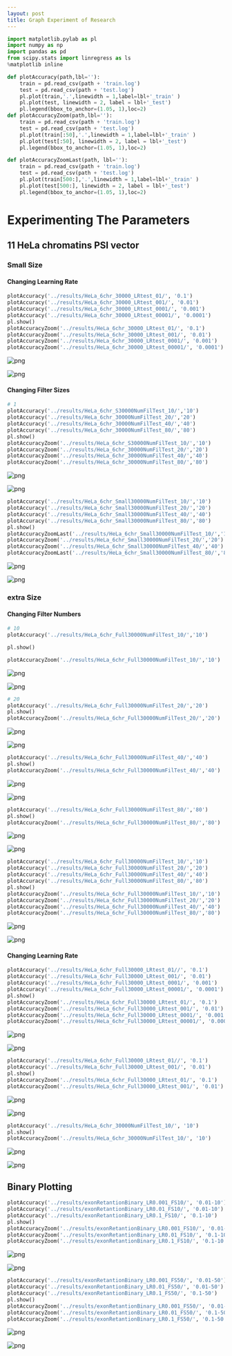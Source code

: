 ```yaml
---
layout: post
title: Graph Experiment of Research
---
```




```python
import matplotlib.pylab as pl
import numpy as np
import pandas as pd
from scipy.stats import linregress as ls
%matplotlib inline
```


```python
def plotAccuracy(path,lbl=''):
    train = pd.read_csv(path + 'train.log')
    test = pd.read_csv(path + 'test.log')
    pl.plot(train,'.',linewidth = 1,label=lbl+'_train' )
    pl.plot(test, linewidth = 2, label = lbl+'_test')
    pl.legend(bbox_to_anchor=(1.05, 1),loc=2)
def plotAccuracyZoom(path,lbl=''):
    train = pd.read_csv(path + 'train.log')
    test = pd.read_csv(path + 'test.log')
    pl.plot(train[:50],'.',linewidth = 1,label=lbl+'_train' )
    pl.plot(test[:50], linewidth = 2, label = lbl+'_test')
    pl.legend(bbox_to_anchor=(1.05, 1),loc=2)

def plotAccuracyZoomLast(path, lbl=''):
    train = pd.read_csv(path + 'train.log')
    test = pd.read_csv(path + 'test.log')
    pl.plot(train[500:],'.',linewidth = 1,label=lbl+'_train' )
    pl.plot(test[500:], linewidth = 2, label = lbl+'_test')
    pl.legend(bbox_to_anchor=(1.05, 1),loc=2)    
```

# Experimenting The Parameters


## 11 HeLa chromatins PSI vector  

### Small Size

#### Changing Learning Rate


```python
plotAccuracy('../results/HeLa_6chr_30000_LRtest_01/', '0.1')
plotAccuracy('../results/HeLa_6chr_30000_LRtest_001/', '0.01')
plotAccuracy('../results/HeLa_6chr_30000_LRtest_0001/', '0.001')
plotAccuracy('../results/HeLa_6chr_30000_LRtest_00001/', '0.0001')
pl.show()
plotAccuracyZoom('../results/HeLa_6chr_30000_LRtest_01/', '0.1')
plotAccuracyZoom('../results/HeLa_6chr_30000_LRtest_001/', '0.01')
plotAccuracyZoom('../results/HeLa_6chr_30000_LRtest_0001/', '0.001')
plotAccuracyZoom('../results/HeLa_6chr_30000_LRtest_00001/', '0.0001')
```


![png](http://eneskemalergin.github.io/images/Graph_Experiment_files/Graph_Experiment_6_0.png)



![png](http://eneskemalergin.github.io/images/Graph_Experiment_files/Graph_Experiment_6_1.png)


#### Changing Filter Sizes


```python
# 1
plotAccuracy('../results/HeLa_6chr_S30000NumFilTest_10/','10')
plotAccuracy('../results/HeLa_6chr_30000NumFilTest_20/','20')
plotAccuracy('../results/HeLa_6chr_30000NumFilTest_40/','40')
plotAccuracy('../results/HeLa_6chr_30000NumFilTest_80/','80')
pl.show()
plotAccuracyZoom('../results/HeLa_6chr_S30000NumFilTest_10/','10')
plotAccuracyZoom('../results/HeLa_6chr_30000NumFilTest_20/','20')
plotAccuracyZoom('../results/HeLa_6chr_30000NumFilTest_40/','40')
plotAccuracyZoom('../results/HeLa_6chr_30000NumFilTest_80/','80')
```


![png](http://eneskemalergin.github.io/images/Graph_Experiment_files/Graph_Experiment_8_0.png)



![png](http://eneskemalergin.github.io/images/Graph_Experiment_files/Graph_Experiment_8_1.png)



```python
plotAccuracy('../results/HeLa_6chr_Small30000NumFilTest_10/','10')
plotAccuracy('../results/HeLa_6chr_Small30000NumFilTest_20/','20')
plotAccuracy('../results/HeLa_6chr_Small30000NumFilTest_40/','40')
plotAccuracy('../results/HeLa_6chr_Small30000NumFilTest_80/','80')
pl.show()
plotAccuracyZoomLast('../results/HeLa_6chr_Small30000NumFilTest_10/','10')
plotAccuracyZoom('../results/HeLa_6chr_Small30000NumFilTest_20/','20')
plotAccuracyZoom('../results/HeLa_6chr_Small30000NumFilTest_40/','40')
plotAccuracyZoomLast('../results/HeLa_6chr_Small30000NumFilTest_80/','80')
```


![png](http://eneskemalergin.github.io/images/Graph_Experiment_files/Graph_Experiment_9_0.png)



![png](http://eneskemalergin.github.io/images/Graph_Experiment_files/Graph_Experiment_9_1.png)


### extra Size

#### Changing Filter Numbers


```python
# 10
plotAccuracy('../results/HeLa_6chr_Full30000NumFilTest_10/','10')

pl.show()

plotAccuracyZoom('../results/HeLa_6chr_Full30000NumFilTest_10/','10')
```


![png](http://eneskemalergin.github.io/images/Graph_Experiment_files/Graph_Experiment_12_0.png)



![png](http://eneskemalergin.github.io/images/Graph_Experiment_files/Graph_Experiment_12_1.png)



```python
# 20
plotAccuracy('../results/HeLa_6chr_Full30000NumFilTest_20/','20')
pl.show()
plotAccuracyZoom('../results/HeLa_6chr_Full30000NumFilTest_20/','20')
```


![png](http://eneskemalergin.github.io/images/Graph_Experiment_files/Graph_Experiment_13_0.png)



![png](http://eneskemalergin.github.io/images/Graph_Experiment_files/Graph_Experiment_13_1.png)



```python
plotAccuracy('../results/HeLa_6chr_Full30000NumFilTest_40/','40')
pl.show()
plotAccuracyZoom('../results/HeLa_6chr_Full30000NumFilTest_40/','40')
```


![png](http://eneskemalergin.github.io/images/Graph_Experiment_files/Graph_Experiment_14_0.png)



![png](http://eneskemalergin.github.io/images/Graph_Experiment_files/Graph_Experiment_14_1.png)



```python
plotAccuracy('../results/HeLa_6chr_Full30000NumFilTest_80/','80')
pl.show()
plotAccuracyZoom('../results/HeLa_6chr_Full30000NumFilTest_80/','80')
```


![png](http://eneskemalergin.github.io/images/Graph_Experiment_files/Graph_Experiment_15_0.png)



![png](http://eneskemalergin.github.io/images/Graph_Experiment_files/Graph_Experiment_15_1.png)



```python
plotAccuracy('../results/HeLa_6chr_Full30000NumFilTest_10/','10')
plotAccuracy('../results/HeLa_6chr_Full30000NumFilTest_20/','20')
plotAccuracy('../results/HeLa_6chr_Full30000NumFilTest_40/','40')
plotAccuracy('../results/HeLa_6chr_Full30000NumFilTest_80/','80')
pl.show()
plotAccuracyZoom('../results/HeLa_6chr_Full30000NumFilTest_10/','10')
plotAccuracyZoom('../results/HeLa_6chr_Full30000NumFilTest_20/','20')
plotAccuracyZoom('../results/HeLa_6chr_Full30000NumFilTest_40/','40')
plotAccuracyZoom('../results/HeLa_6chr_Full30000NumFilTest_80/','80')
```


![png](http://eneskemalergin.github.io/images/Graph_Experiment_files/Graph_Experiment_16_0.png)



![png](http://eneskemalergin.github.io/images/Graph_Experiment_files/Graph_Experiment_16_1.png)


#### Changing Learning Rate


```python
plotAccuracy('../results/HeLa_6chr_Full30000_LRtest_01//', '0.1')
plotAccuracy('../results/HeLa_6chr_Full30000_LRtest_001/', '0.01')
plotAccuracy('../results/HeLa_6chr_Full30000_LRtest_0001/', '0.001')
plotAccuracy('../results/HeLa_6chr_Full30000_LRtest_00001/', '0.0001')
pl.show()
plotAccuracyZoom('../results/HeLa_6chr_Full30000_LRtest_01/', '0.1')
plotAccuracyZoom('../results/HeLa_6chr_Full30000_LRtest_001/', '0.01')
plotAccuracyZoom('../results/HeLa_6chr_Full30000_LRtest_0001/', '0.001')
plotAccuracyZoom('../results/HeLa_6chr_Full30000_LRtest_00001/', '0.0001')
```


![png](http://eneskemalergin.github.io/images/Graph_Experiment_files/Graph_Experiment_18_0.png)



![png](http://eneskemalergin.github.io/images/Graph_Experiment_files/Graph_Experiment_18_1.png)



```python
plotAccuracy('../results/HeLa_6chr_Full30000_LRtest_01//', '0.1')
plotAccuracy('../results/HeLa_6chr_Full30000_LRtest_001/', '0.01')
pl.show()
plotAccuracyZoom('../results/HeLa_6chr_Full30000_LRtest_01/', '0.1')
plotAccuracyZoom('../results/HeLa_6chr_Full30000_LRtest_001/', '0.01')
```


![png](http://eneskemalergin.github.io/images/Graph_Experiment_files/Graph_Experiment_19_0.png)



![png](http://eneskemalergin.github.io/images/Graph_Experiment_files/Graph_Experiment_19_1.png)



```python
plotAccuracy('../results/HeLa_6chr_30000NumFilTest_10/', '10')
pl.show()
plotAccuracyZoom('../results/HeLa_6chr_30000NumFilTest_10/', '10')
```


![png](http://eneskemalergin.github.io/images/Graph_Experiment_files/Graph_Experiment_20_0.png)



![png](http://eneskemalergin.github.io/images/Graph_Experiment_files/Graph_Experiment_20_1.png)


## Binary Plotting


```python
plotAccuracy('../results/exonRetantionBinary_LR0.001_FS10/', '0.01-10')
plotAccuracy('../results/exonRetantionBinary_LR0.01_FS10/', '0.01-10')
plotAccuracy('../results/exonRetantionBinary_LR0.1_FS10/', '0.1-10')
pl.show()
plotAccuracyZoom('../results/exonRetantionBinary_LR0.001_FS10/', '0.01-10')
plotAccuracyZoom('../results/exonRetantionBinary_LR0.01_FS10/', '0.1-10')
plotAccuracyZoom('../results/exonRetantionBinary_LR0.1_FS10/', '0.1-10')
```


![png](http://eneskemalergin.github.io/images/Graph_Experiment_files/Graph_Experiment_22_0.png)



![png](http://eneskemalergin.github.io/images/Graph_Experiment_files/Graph_Experiment_22_1.png)



```python
plotAccuracy('../results/exonRetantionBinary_LR0.001_FS50/', '0.01-50')
plotAccuracy('../results/exonRetantionBinary_LR0.01_FS50/', '0.01-50')
plotAccuracy('../results/exonRetantionBinary_LR0.1_FS50/', '0.1-50')
pl.show()
plotAccuracyZoom('../results/exonRetantionBinary_LR0.001_FS50/', '0.01-50')
plotAccuracyZoom('../results/exonRetantionBinary_LR0.01_FS50/', '0.1-50')
plotAccuracyZoom('../results/exonRetantionBinary_LR0.1_FS50/', '0.1-50')
```


![png](http://eneskemalergin.github.io/images/Graph_Experiment_files/Graph_Experiment_23_0.png)



![png](http://eneskemalergin.github.io/images/Graph_Experiment_files/Graph_Experiment_23_1.png)
